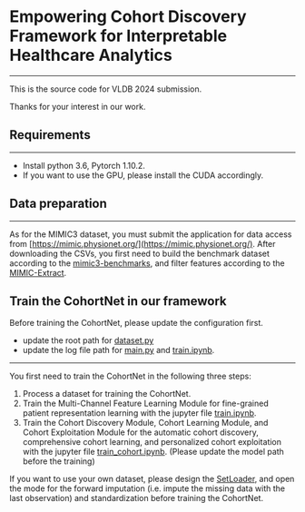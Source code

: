 # Empowering Cohort Discovery Framework for Interpretable Healthcare Analytics

----
This is the source code for VLDB 2024 submission.

Thanks for your interest in our work.

## Requirements

---
- Install python 3.6, Pytorch 1.10.2.
- If you want to use the GPU, please install the CUDA accordingly.

## Data preparation

---
As for the MIMIC3 dataset, you must submit the application for data access from [https://mimic.physionet.org/](https://mimic.physionet.org/).
After downloading the CSVs, you first need to build the benchmark dataset according to the [mimic3-benchmarks](https://github.com/YerevaNN/mimic3-benchmarks/),
and filter features according to the [MIMIC-Extract](https://github.com/MLforHealth/MIMIC_Extract).

## Train the CohortNet in our framework

Before training the CohortNet, please update the configuration first. 
- update the root path for [dataset.py](dataset.py)
- update the log file path for [main.py](main.py) and [train.ipynb](train.ipynb).

---
You first need to train the CohortNet in the following three steps:
1. Process a dataset for training the CohortNet.
2. Train the Multi-Channel Feature Learning Module for fine-grained patient representation learning with 
the jupyter file [train.ipynb](train.ipynb).
3. Train the Cohort Discovery Module, Cohort Learning Module, and 
Cohort Exploitation Module for the automatic cohort discovery, comprehensive cohort learning, and personalized cohort 
exploitation with the jupyter file [train_cohort.ipynb](train_cohort.ipynb). (Please update the model path before the training)

If you want to use your own dataset, please design the [SetLoader](dataset.py), and open the mode for the forward 
imputation (i.e. impute the missing data with the last observation) and standardization before training the CohortNet.
